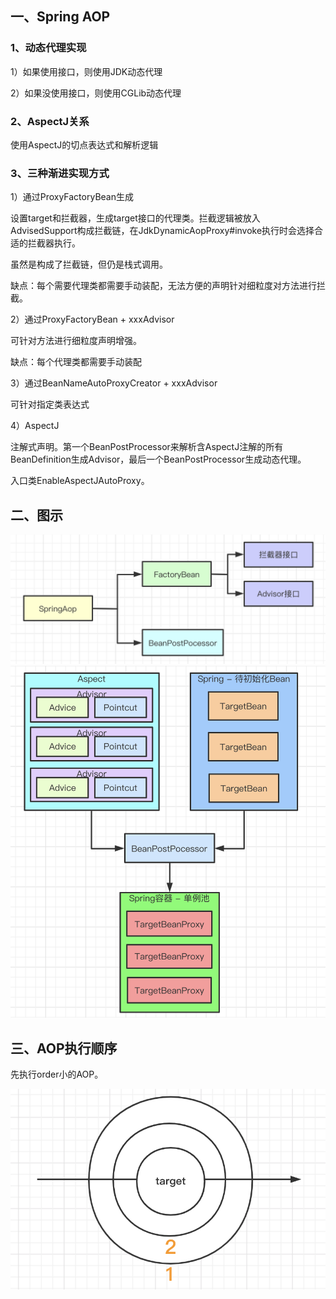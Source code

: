 ## 一、Spring AOP

### 1、动态代理实现

1）如果使用接口，则使用JDK动态代理

2）如果没使用接口，则使用CGLib动态代理

### 2、AspectJ关系

使用AspectJ的切点表达式和解析逻辑

### 3、三种渐进实现方式

1）通过ProxyFactoryBean生成

设置target和拦截器，生成target接口的代理类。拦截逻辑被放入AdvisedSupport构成拦截链，在JdkDynamicAopProxy#invoke执行时会选择合适的拦截器执行。

虽然是构成了拦截链，但仍是栈式调用。

缺点：每个需要代理类都需要手动装配，无法方便的声明针对细粒度对方法进行拦截。

2）通过ProxyFactoryBean + xxxAdvisor

可针对方法进行细粒度声明增强。

缺点：每个代理类都需要手动装配

3）通过BeanNameAutoProxyCreator + xxxAdvisor

可针对指定类表达式

4）AspectJ

注解式声明。第一个BeanPostProcessor来解析含AspectJ注解的所有BeanDefinition生成Advisor，最后一个BeanPostProcessor生成动态代理。

入口类EnableAspectJAutoProxy。

## 二、图示

<img src="../../../src/main/resources/picture/1240-20210115015443984.png" alt="Spring AOP实现方式" style="zoom:50%;" />

<img src="../../../src/main/resources/picture/1240-20210115015444042.png" alt="基于注解和BeanPostProcessor的实现" style="zoom:67%;" />

## 三、AOP执行顺序

先执行order小的AOP。

![image-20220313212158737](../../../src/main/resources/picture/image-20220313212158737.png)